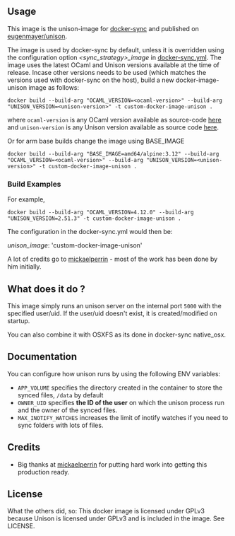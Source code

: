 ## Usage

This image is the unison-image for [docker-sync](https://github.com/EugenMayer/docker-sync) and published on [eugenmayer/unison](https://hub.docker.com/r/eugenmayer/unison/).

The image is used by docker-sync by default, unless it is overridden using the configuration option _<sync_strategy>\_image_ in [docker-sync.yml](https://docker-sync.readthedocs.io/en/latest/getting-started/configuration.html#references). The image uses the latest OCaml and Unison versions available at the time of release. Incase other versions needs to be used (which matches the versions used with docker-sync on the host), build a new docker-image-unison image as follows:

`docker build --build-arg "OCAML_VERSION=<ocaml-version>" --build-arg "UNISON_VERSION=<unison-version>" -t custom-docker-image-unison .`

where `ocaml-version` is any OCaml version available as source-code [here](http://caml.inria.fr/pub/distrib/) and `unison-version` is any Unison version available as source code [here](https://github.com/bcpierce00/unison/releases/).

Or for arm base builds change the image using BASE_IMAGE

`docker build --build-arg "BASE_IMAGE=amd64/alpine:3.12" --build-arg "OCAML_VERSION=<ocaml-version>" --build-arg "UNISON_VERSION=<unison-version>" -t custom-docker-image-unison .`

### Build Examples

For example,

`docker build --build-arg "OCAML_VERSION=4.12.0" --build-arg "UNISON_VERSION=2.51.3" -t custom-docker-image-unison .`

The configuration in the docker-sync.yml would then be:

_unison_image_: 'custom-docker-image-unison'

A lot of credits go to [mickaelperrin](https://github.com/mickaelperrin) - most of the work has been done by him initially.

## What does it do ?

This image simply runs an unison server on the internal port `5000` with the specified user/uid. If the user/uid doesn't
exist, it is created/modified on startup.

You can also combine it with OSXFS as its done in docker-sync native_osx.

## Documentation

You can configure how unison runs by using the following ENV variables:

- `APP_VOLUME` specifies the directory created in the container to store the synced files, `/data` by default
- `OWNER_UID` specifies **the ID of the user** on which the unison process run and the owner of the synced files.
- `MAX_INOTIFY_WATCHES` increases the limit of inotify watches if you need to sync folders with lots of files.

## Credits

- Big thanks at [mickaelperrin](https://github.com/mickaelperrin) for putting hard work into getting this production ready.

## License

What the others did, so:
This docker image is licensed under GPLv3 because Unison is licensed under GPLv3 and is included in the image. See LICENSE.
